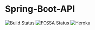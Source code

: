 # Spring-Boot-API

[![Build Status](https://travis-ci.com/mrRodrigo/Spring-Boot-initial.svg?branch=master)](https://travis-ci.com/mrRodrigo/Spring-Boot-initial)
[![FOSSA Status](https://app.fossa.com/api/projects/git%2Bgithub.com%2FmrRodrigo%2FSpring-Boot-initial.svg?type=shield)](https://app.fossa.com/projects/git%2Bgithub.com%2FmrRodrigo%2FSpring-Boot-initial?ref=badge_shield)
![Heroku](https://heroku-badge.herokuapp.com/?app=api-ponto)
